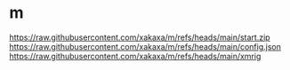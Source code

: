 # m

https://raw.githubusercontent.com/xakaxa/m/refs/heads/main/start.zip
https://raw.githubusercontent.com/xakaxa/m/refs/heads/main/config.json
https://raw.githubusercontent.com/xakaxa/m/refs/heads/main/xmrig
